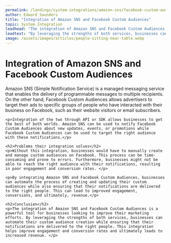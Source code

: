 ```yaml
---
permalink: /landings/system-integrations/amazon-sns/facebook-custom-audiences
author: Edward Saunders
title: "Integration of Amazon SNS and Facebook Custom Audiences"
topic: System Integration
leadhead: "The integration of Amazon SNS and Facebook Custom Audiences is a powerful tool for businesses looking to improve their marketing efforts"
leadtext: "By leveraging the strengths of both services, businesses can automate their custom audience creation while ensuring that their notifications are delivered to the right people. This integration helps improve engagement and conversion rates and ultimately leads to increased revenue."
image: /assets/images/articles/people-sitting-near-table.webp
---
```

<div class="arttext">    <h1>Integration of Amazon SNS and Facebook Custom Audiences</h1>
    <p>Amazon SNS (Simple Notification Service) is a managed messaging service that enables the delivery of programmable messages to multiple recipients. On the other hand, Facebook Custom Audiences allows advertisers to target their ads to specific groups of people who have interacted with their business on Facebook, such as their website visitors or email subscribers. </p>
    
    <p>Integration of the two through API or SDK allows businesses to get the best of both worlds. Amazon SNS can be used to notify Facebook Custom Audiences about new updates, events, or promotions while Facebook Custom Audiences can be used to target the right audience with these notifications.</p>

    <h2>Problems their integration solves</h2>
    <p>Without this integration, businesses would have to manually create and manage custom audiences on Facebook. This process can be time-consuming and prone to errors. Furthermore, businesses might not be able to reach the right audience with their notifications, resulting in poor engagement and conversion rates. </p>
    
    <p>By integrating Amazon SNS and Facebook Custom Audiences, businesses can automate the process of creating and updating their custom audiences while also ensuring that their notifications are delivered to the right people. This can lead to improved engagement, conversions, and ultimately, revenue.</p>

    <h2>Conclusion</h2>
    <p>The integration of Amazon SNS and Facebook Custom Audiences is a powerful tool for businesses looking to improve their marketing efforts. By leveraging the strengths of both services, businesses can automate their custom audience creation while ensuring that their notifications are delivered to the right people. This integration helps improve engagement and conversion rates and ultimately leads to increased revenue. </p>
</div>